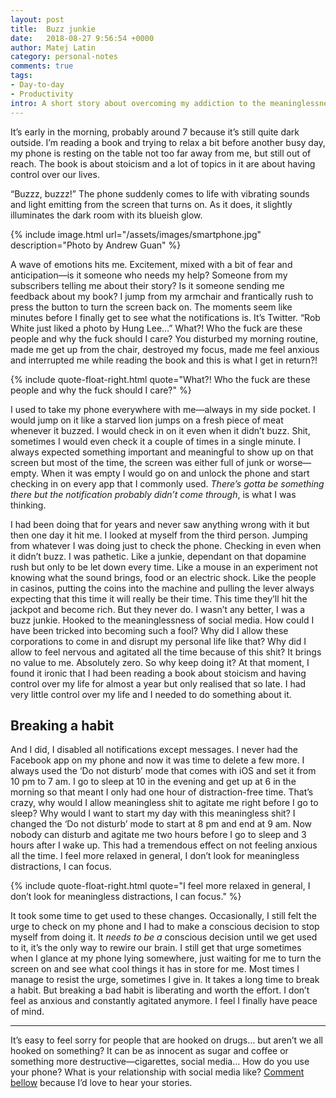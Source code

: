 ```yaml
---
layout: post
title:  Buzz junkie
date:   2018-08-27 9:56:54 +0000
author: Matej Latin
category: personal-notes
comments: true
tags:
- Day-to-day
- Productivity
intro: A short story about overcoming my addiction to the meaninglessness of social media and smart phones.
---
```


It’s early in the morning, probably around 7 because it’s still quite dark outside. I’m reading a book and trying to relax a bit before another busy day, my phone is resting on the table not too far away from me, but still out of reach. The book is about stoicism and a lot of topics in it are about having control over our lives.

<p class="indent">“Buzzz, buzzz!” The phone suddenly comes to life with vibrating sounds and light emitting from the screen that turns on. As it does, it slightly illuminates the dark room with its blueish glow.</p>

{% include image.html url="/assets/images/smartphone.jpg" description="Photo by Andrew Guan" %}

A wave of emotions hits me. Excitement, mixed with a bit of fear and anticipation—is it someone who needs my help? Someone from my subscribers telling me about their story? Is it someone sending me feedback about my book? I jump from my armchair and frantically rush to press the button to turn the screen back on. The moments seem like minutes before I finally get to see what the notifications is. It’s Twitter. “Rob White just liked a photo by Hung Lee…” What?! Who the fuck are these people and why the fuck should I care? You disturbed my morning routine, made me get up from the chair, destroyed my focus, made me feel anxious and interrupted me while reading the book and this is what I get in return?!

{% include quote-float-right.html quote="What?! Who the fuck are these people and why the fuck should I&nbsp;care?" %}

I used to take my phone everywhere with me—always in my side pocket. I would jump on it like a starved lion jumps on a fresh piece of meat whenever it buzzed. I would check in on it even when it didn’t buzz. Shit, sometimes I would even check it a couple of times in a single minute. I always expected something important and meaningful to show up on that screen but most of the time, the screen was either full of junk or worse—empty. When it was empty I would go on and unlock the phone and start checking in on every app that I commonly used. *There’s gotta be something there but the notification probably didn’t come through*, is what I was thinking.

I had been doing that for years and never saw anything wrong with it but then one day it hit me. I looked at myself from the third person. Jumping from whatever I was doing just to check the phone. Checking in even when it didn’t buzz. I was pathetic. Like a junkie, dependant on that dopamine rush but only to be let down every time. Like a mouse in an experiment not knowing what the sound brings, food or an electric shock. Like the people in casinos, putting the coins into the machine and pulling the lever always expecting that this time it will really be their time. This time they’ll hit the jackpot and become rich. But they never do. I wasn’t any better, I was a buzz junkie. Hooked to the meaninglessness of social media. How could I have been tricked into becoming such a fool? Why did I allow these corporations to come in and disrupt my personal life like that? Why did I allow to feel nervous and agitated all the time because of this shit? It brings no value to me. Absolutely zero. So why keep doing it? At that moment, I found it ironic that I had been reading a book about stoicism and having control over my life for almost a year but only realised that so late. I had very little control over my life and I needed to do something about it.

## Breaking a habit

And I did, I disabled all notifications except messages. I never had the Facebook app on my phone and now it was time to delete a few more. I always used the ‘Do not disturb’ mode that comes with iOS and set it from 10 pm to 7 am. I go to sleep at 10 in the evening and get up at 6 in the morning so that meant I only had one hour of distraction-free time. That’s crazy, why would I allow meaningless shit to agitate me right before I go to sleep? Why would I want to start my day with this meaningless shit? I changed the ‘Do not disturb’ mode to start at 8 pm and end at 9 am. Now nobody can disturb and agitate me two hours before I go to sleep and 3 hours after I wake up. This had a tremendous effect on not feeling anxious all the time. I feel more relaxed in general, I don’t look for meaningless distractions, I can focus.

{% include quote-float-right.html quote="I feel more relaxed in general, I don’t look for meaningless distractions, I can focus." %}

It took some time to get used to these changes. Occasionally, I still felt the urge to check on my phone and I had to make a conscious decision to stop myself from doing it. It *needs to be a* conscious decision until we get used to it, it’s the only way to rewire our brain. I still get that urge sometimes when I glance at my phone lying somewhere, just waiting for me to turn the screen on and see what cool things it has in store for me. Most times I manage to resist the urge, sometimes I give in. It takes a long time to break a habit. But breaking a bad habit is liberating and worth the effort. I don’t feel as anxious and constantly agitated anymore. I feel I finally have peace of mind.

---
It’s easy to feel sorry for people that are hooked on drugs… but aren’t we all hooked on something? It can be as innocent as sugar and coffee or something more destructive—cigarettes, social media… How do you use your phone? What is your relationship with social media like? [Comment bellow](#comments) because I’d love to hear your stories.
